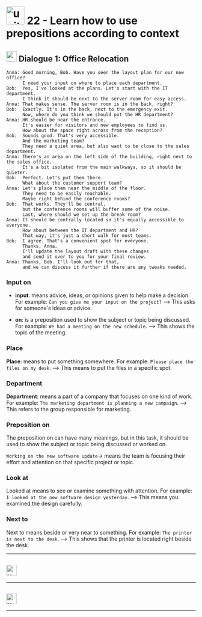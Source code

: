 # <img width="48" height="48" src="https://img.icons8.com/emoji/48/united-kingdom-emoji.png" alt="united-kingdom-emoji"/> 22 - Learn how to use prepositions according to context

## <img width="28" height="28" src="https://img.icons8.com/emoji/28/united-kingdom-emoji.png" alt="united-kingdom-emoji"/> Dialogue 1: Office Relocation

```
Anna: Good morning, Bob. Have you seen the layout plan for our new office?
      I need your input on where to place each department.
Bob:  Yes, I've looked at the plans. Let's start with the IT department.
      I think it should be next to the server room for easy access.
Anna: That makes sense. The server room is in the back, right? 
Bob:  Exactly. It's in the back, next to the emergency exit.
      Now, where do you think we should put the HR department?
Anna: HR should be near the entrance.
      It's easier for visitors and new employees to find us.
      How about the space right across from the reception?
Bob:  Sounds good. That's very accessible.
      And the marketing team?
      They need a quiet area, but also want to be close to the sales department.
Anna: There's an area on the left side of the building, right next to the sales office.
      It's a bit isolated from the main walkways, so it should be quieter.
Bob:  Perfect. Let's put them there.
      What about the customer support team?
Anna: Let's place them near the middle of the floor.
      They need to be easily reachable.
      Maybe right behind the conference rooms?
Bob:  That works. They'll be central,
      but the conference rooms will buffer some of the noise.
      Last, where should we set up the break room?
Anna: It should be centrally located so it's equally accessible to everyone.
      How about between the IT department and HR?
      That way, it's just a short walk for most teams. 
Bob:  I agree. That's a convenient spot for everyone.
      Thanks, Anna.
      I'll update the layout draft with these changes
      and send it over to you for your final review.
Anna: Thanks, Bob. I'll look out for that,
      and we can discuss it further if there are any tweaks needed.
```

### Input on

- **input**: means advice, ideas, or opinions given to help make a decision. For example: `Can you give me your input on the project?` –> This asks for someone's ideas or advice.

- **on**: is a preposition used to show the subject or topic being discussed. For example: `We had a meeting on the new schedule`. –> This shows the topic of the meeting.

### Place

**Place**: means to put something somewhere. For example: `Please place the files on my desk`. –> This means to put the files in a specific spot.

### Department

**Department**: means a part of a company that focuses on one kind of work. For example: `The marketing department is planning a new campaign`. –> This refers to the group responsible for marketing.

### Preposition on

The preposition on can have many meanings, but in this task, it should be used to show the subject or topic being discussed or worked on.

`Working on the new software update`-> means the team is focusing their effort and attention on that specific project or topic.

### Look at

Looked at means to see or examine something with attention. For example: `I looked at the new software design yesterday`. –> This means you examined the design carefully.

### Next to

Next to means beside or very near to something. For example: `The printer is next to the desk`. –> This shows that the printer is located right beside the desk.

---

## <img width="28" height="28" src="https://img.icons8.com/emoji/28/united-kingdom-emoji.png" alt="united-kingdom-emoji"/> 

---

## <img width="28" height="28" src="https://img.icons8.com/emoji/28/united-kingdom-emoji.png" alt="united-kingdom-emoji"/> 

---
